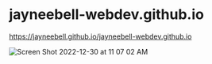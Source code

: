 # jayneebell-webdev.github.io
 
https://jayneebell.github.io/jayneebell-webdev.github.io




![Screen Shot 2022-12-30 at 11 07 02 AM](https://user-images.githubusercontent.com/120398603/210095478-169331e9-dc40-4ccf-97b8-c0a2e0b64e2b.png)
